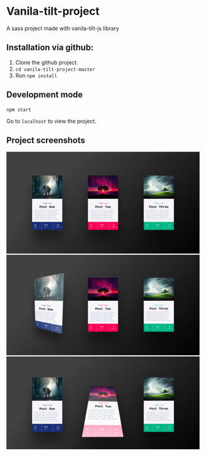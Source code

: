 # Vanila-tilt-project

A sass project made with vanila-tilt-js library

## Installation via github:
1. Clone the github project.
2. `cd vanila-tilt-project-master`
3. Run `npm install`

## Development mode
````
npm start
````
Go to `localhost` to view the project.

## Project screenshots

![Project-screenshots](img/vanila-tilt-project.png)
![Project-screenshots](img/vanila-tilt-project-2.png)
![Project-screenshots](img/vanila-tilt-project-3.png)
